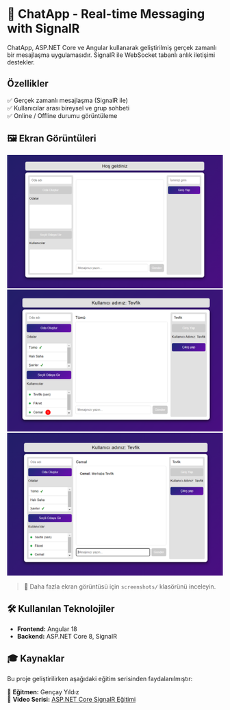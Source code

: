 # 💬 ChatApp - Real-time Messaging with SignalR  

ChatApp, ASP.NET Core ve Angular kullanarak geliştirilmiş gerçek zamanlı bir mesajlaşma uygulamasıdır. SignalR ile WebSocket tabanlı anlık iletişimi destekler.  

## Özellikler  
✅ Gerçek zamanlı mesajlaşma (SignalR ile)  
✅ Kullanıcılar arası bireysel ve grup sohbeti  
✅ Online / Offline durumu görüntüleme    

## 🖼️ Ekran Görüntüleri  
![Ana Ekran](./screenshots/welcome.png)  
![Mesaj Örnek](./screenshots/chatwith.png)
![Mesaj Örnek 2](./screenshots/chatwithcemal.png)    

> 📌 Daha fazla ekran görüntüsü için `screenshots/` klasörünü inceleyin.  

## 🛠️ Kullanılan Teknolojiler  
- **Frontend:** Angular 18
- **Backend:** ASP.NET Core 8, SignalR   

## 🎓 Kaynaklar  
Bu proje geliştirilirken aşağıdaki eğitim serisinden faydalanılmıştır:  

📌 **Eğitmen:** Gençay Yıldız  
🎥 **Video Serisi:** [ASP.NET Core SignalR Eğitimi](https://www.youtube.com/watch?v=hIW3wt3tvmc&list=PLQVXoXFVVtp3RSycdru4WpnfPEOFxONiX)  
